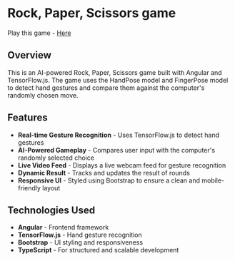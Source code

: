 # Rock, Paper, Scissors game

Play this game - [Here](https://sanvidurath.github.io/RPS-Game/)

## Overview
This is an AI-powered Rock, Paper, Scissors game built with Angular and TensorFlow.js. The game uses the HandPose model and FingerPose model to detect hand gestures and compare them against the computer's randomly chosen move.

## Features
* **Real-time Gesture Recognition** - Uses TensorFlow.js to detect hand gestures
* **AI-Powered Gameplay** - Compares user input with the computer's randomly selected choice
* **Live Video Feed** - Displays a live webcam feed for gesture recognition
* **Dynamic Result** - Tracks and updates the result of rounds
* **Responsive UI** - Styled using Bootstrap to ensure a clean and mobile-friendly layout

## Technologies Used
* **Angular** - Frontend framework
* **TensorFlow.js** - Hand gesture recognition
* **Bootstrap** - UI styling and responsiveness
* **TypeScript** - For structured and scalable development
